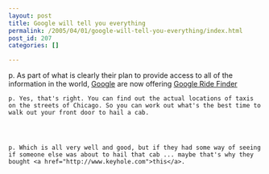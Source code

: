```yaml
---
layout: post
title: Google will tell you everything
permalink: /2005/04/01/google-will-tell-you-everything/index.html
post_id: 207
categories: []

---
```


p. As part of what is clearly their plan to provide access to all of the information in the world, <a href="http://www.google.com">Google</a> are now offering <a href="http://labs.google.com/ridefinder?z=8&near=Chicago%2C%20IL&src=1">Google Ride Finder</a>




	p. Yes, that's right. You can find out the actual locations of taxis on the streets of Chicago. So you can work out what's the best time to walk out your front door to hail a cab.




	p. Which is all very well and good, but if they had some way of seeing if someone else was about to hail that cab ... maybe that's why they bought <a href="http://www.keyhole.com">this</a>.

